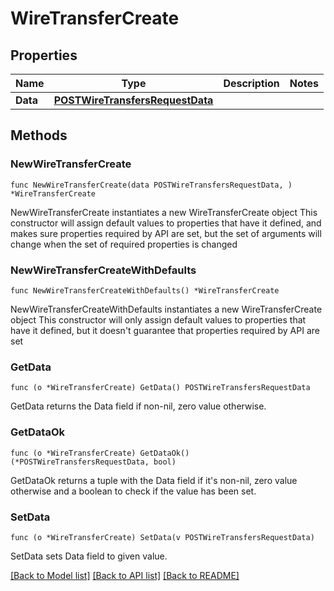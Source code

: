 # WireTransferCreate

## Properties

Name | Type | Description | Notes
------------ | ------------- | ------------- | -------------
**Data** | [**POSTWireTransfersRequestData**](POSTWireTransfersRequestData.md) |  | 

## Methods

### NewWireTransferCreate

`func NewWireTransferCreate(data POSTWireTransfersRequestData, ) *WireTransferCreate`

NewWireTransferCreate instantiates a new WireTransferCreate object
This constructor will assign default values to properties that have it defined,
and makes sure properties required by API are set, but the set of arguments
will change when the set of required properties is changed

### NewWireTransferCreateWithDefaults

`func NewWireTransferCreateWithDefaults() *WireTransferCreate`

NewWireTransferCreateWithDefaults instantiates a new WireTransferCreate object
This constructor will only assign default values to properties that have it defined,
but it doesn't guarantee that properties required by API are set

### GetData

`func (o *WireTransferCreate) GetData() POSTWireTransfersRequestData`

GetData returns the Data field if non-nil, zero value otherwise.

### GetDataOk

`func (o *WireTransferCreate) GetDataOk() (*POSTWireTransfersRequestData, bool)`

GetDataOk returns a tuple with the Data field if it's non-nil, zero value otherwise
and a boolean to check if the value has been set.

### SetData

`func (o *WireTransferCreate) SetData(v POSTWireTransfersRequestData)`

SetData sets Data field to given value.



[[Back to Model list]](../README.md#documentation-for-models) [[Back to API list]](../README.md#documentation-for-api-endpoints) [[Back to README]](../README.md)


